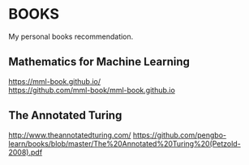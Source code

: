 # BOOKS
My personal books recommendation.

## Mathematics for Machine Learning
https://mml-book.github.io/  
https://github.com/mml-book/mml-book.github.io

## The Annotated Turing
http://www.theannotatedturing.com/
https://github.com/pengbo-learn/books/blob/master/The%20Annotated%20Turing%20(Petzold-2008).pdf

